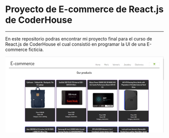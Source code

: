 # Proyecto de E-commerce de React.js de CoderHouse
--------------------------------------------------
En este repositorio podras encontrar mi proyecto final para el curso de React.js de CoderHouse el cual consistió en programar la UI de una E-commerce ficticia.


[![Dando click aquí podras encontrar un video con el funcionamiento del proyecto](https://github.com/BetoSandoval/ecommerce-sandoval/blob/master/src/assets/websiteImg/home.png)](https://youtu.be/d_kvBlsYlOU)

